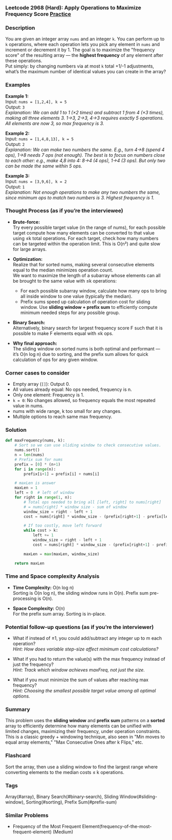 ### Leetcode 2968 (Hard): Apply Operations to Maximize Frequency Score [Practice](https://leetcode.com/problems/apply-operations-to-maximize-frequency-score)

### Description  
You are given an integer array `nums` and an integer `k`. You can perform up to `k` operations, where each operation lets you pick any element in `nums` and increment or decrement it by 1. The goal is to maximize the "frequency score" of the resulting array — the **highest frequency** of any element after these operations.  
Put simply: by changing numbers via at most `k` total +1/-1 adjustments, what’s the maximum number of identical values you can create in the array?

### Examples  

**Example 1:**  
Input: `nums = [1,2,4], k = 5`  
Output: `3`  
*Explanation: We can add 1 to 1 (×2 times) and subtract 1 from 4 (×3 times), making all three elements 3. 1→3, 2→3, 4→3 requires exactly 5 operations. All elements are now 3, so max frequency is 3.*

**Example 2:**  
Input: `nums = [1,4,8,13], k = 5`  
Output: `2`  
*Explanation: We can make two numbers the same. E.g., turn 4→8 (spend 4 ops), 1→8 needs 7 ops (not enough). The best is to focus on numbers close to each other: e.g., make 4,8 into 4: 8→4 (4 ops), 1→4 (3 ops). But only two can be made the same within 5 ops.*

**Example 3:**  
Input: `nums = [3,9,6], k = 2`  
Output: `1`  
*Explanation: Not enough operations to make any two numbers the same, since minimum ops to match two numbers is 3. Highest frequency is 1.*

### Thought Process (as if you’re the interviewee)  

- **Brute-force:**  
  Try every possible target value (in the range of nums), for each possible target compute how many elements can be converted to that value using ≤k total operations. For each target, check how many numbers can be targeted within the operation limit. This is O(n²) and quite slow for large arrays.

- **Optimization:**  
  Realize that for sorted nums, making several consecutive elements equal to the median minimizes operation count.  
  We want to maximize the length of a subarray whose elements can all be brought to the same value with ≤k operations:
    - For each possible subarray window, calculate how many ops to bring all inside window to one value (typically the median).
    - Prefix sums speed up calculation of operation cost for sliding window.
  Use **sliding window + prefix sum** to efficiently compute minimum needed steps for any possible group.

- **Binary Search:**  
  Alternatively, binary search for largest frequency score F such that it is possible to make F elements equal with ≤k ops.

- **Why final approach:**  
  The sliding window on sorted nums is both optimal and performant — it’s O(n log n) due to sorting, and the prefix sum allows for quick calculation of ops for any given window.

### Corner cases to consider  
- Empty array (`[]`): Output 0.
- All values already equal: No ops needed, frequency is n.
- Only one element: Frequency is 1.
- `k = 0`: No changes allowed, so frequency equals the most repeated value in nums.
- nums with wide range, k too small for any changes.
- Multiple options to reach same max frequency.

### Solution

```python
def maxFrequency(nums, k):
    # Sort so we can use sliding window to check consecutive values.
    nums.sort()
    n = len(nums)
    # Prefix sum for nums
    prefix = [0] * (n+1)
    for i in range(n):
        prefix[i+1] = prefix[i] + nums[i]

    # maxLen is answer
    maxLen = 1
    left = 0  # left of window
    for right in range(1, n):
        # Total ops needed to bring all [left, right] to nums[right]
        # = nums[right] * window size - sum of window
        window_size = right - left + 1
        cost = nums[right] * window_size - (prefix[right+1] - prefix[left])

        # If too costly, move left forward
        while cost > k:
            left += 1
            window_size = right - left + 1
            cost = nums[right] * window_size - (prefix[right+1] - prefix[left])

        maxLen = max(maxLen, window_size)

    return maxLen
```

### Time and Space complexity Analysis  

- **Time Complexity:** O(n log n)  
  Sorting is O(n log n), the sliding window runs in O(n). Prefix sum pre-processing is O(n).

- **Space Complexity:** O(n)  
  For the prefix sum array. Sorting is in-place.

### Potential follow-up questions (as if you’re the interviewer)  

- What if instead of ±1, you could add/subtract any integer up to m each operation?  
  *Hint: How does variable step-size affect minimum cost calculations?*

- What if you had to return the value(s) with the max frequency instead of just the frequency?  
  *Hint: Track which window achieves maxFreq, not just the size.*

- What if you must minimize the sum of values after reaching max frequency?  
  *Hint: Choosing the smallest possible target value among all optimal options.*

### Summary
This problem uses the **sliding window** and **prefix sum** patterns on a **sorted** array to efficiently determine how many elements can be unified with limited changes, maximizing their frequency, under operation constraints. This is a classic greedy + windowing technique, also seen in "Min moves to equal array elements," "Max Consecutive Ones after k Flips," etc.


### Flashcard
Sort the array, then use a sliding window to find the largest range where converting elements to the median costs ≤ k operations.

### Tags
Array(#array), Binary Search(#binary-search), Sliding Window(#sliding-window), Sorting(#sorting), Prefix Sum(#prefix-sum)

### Similar Problems
- Frequency of the Most Frequent Element(frequency-of-the-most-frequent-element) (Medium)